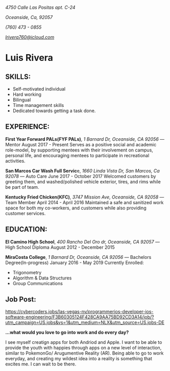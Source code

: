 *4750 Calle Las Positas apt. C-24*

*Oceanside, Ca, 92057*

*(760) 473 - 0855*

*lrivera760@icloud.com*

# Luis Rivera

## SKILLS:
* Self-motivated individual
* Hard working
* Bilingual 
* Time management skills
* Dedicated towards getting a task done.

## EXPERIENCE:
**First Year Forward PALs(FYF PALs)**, *1 Barnard Dr, Oceanside, CA 92056* — Mentor
August 2017 - Present
Serves as a positive social and academic role-model, by supporting mentees with their involvement on campus, personal life, and encouraging mentees to participate in recreational activities. 

**San Marcos Car Wash Full Servic**e, *1660 Linda Vista Dr, San Marcos, Ca 92078* — Auto Care
June 2017 - October 2017
Welcomed customers by greeting them, and washed/polished vehicle exterior, tires, and rims while be part of team. 

**Kentucky Fried Chicken(KFC)**, *3747 Mission Ave, Oceanside, CA 92058* — Team Member
April 2014 - April 2016
Maintained a safe and sanitized work space for both my co-workers, and customers while also providing customer services. 

## EDUCATION:
**El Camino High School**, *400 Rancho Del Oro dr, Oceanside, CA 92057* — High School Diploma
August 2012 - December 2015

**MiraCosta College**,  *1 Barnard Dr, Oceanside, CA 92056* — Bachelors Degree(In-progress) 
January 2016 - May 2019
Currently Enrolled: 
* Trigonometry 
* Algorithm & Data Structures 
* Group Communications 

## Job Post:
https://cybercoders.jobs/las-vegas-nv/programmerios-developer-ios-software-engineering/F3B60305124F428CA9AA75BD92CD3A14/job/?utm_campaign=US.jobs&vs=1&utm_medium=NLX&utm_source=US.jobs-DE

**...what would you love to go into work and do every day?**

I see myself creatign apps for both Andriod and Apple. I want to be able to provide the youth with happies through apps on a new level of interaction, similar to PokemonGo/ Arugumentive Reality (AR). Being able to go to work everyday, and creating my wildest idea into a reality is something that excites me. I can wait to be there.

